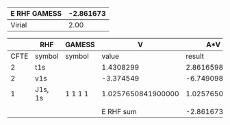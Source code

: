 <div class="grid-wrapper" id="integrals-table-2">

<div id="table1">

| E RHF GAMESS | -2.861673 |
| ------------ | --------- |
| Virial       | 2.00      |

</div>

<div id="table2">

|      | RHF     | GAMESS  | V                  | A\*V          |
| ---- | ------- | ------- | ------------------ | ------------- |
| CFTE | symbol  | symbol  | value              | result        |
| 2    | t1s     |         | 1.4308299          | 2.8616598000  |
| 2    | v1s     |         | -3.374549          | -6.7490980000 |
| 1    | J1s, 1s | 1 1 1 1 | 1.0257650841900000 | 1.0257650842  |
|      |         |         |                    |               |
|      |         |         | E RHF sum          | -2.8616731158 |

</div>

</div>

